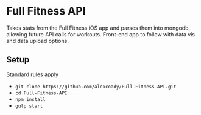 # Full Fitness API

Takes stats from the Full Fitness iOS app and parses them into mongodb, allowing future API calls for workouts.
Front-end app to follow with data vis and data upload options.

## Setup

Standard rules apply

- `git clone https://github.com/alexcoady/Full-Fitness-API.git`
- `cd Full-Fitness-API`
- `npm install`
- `gulp start`
